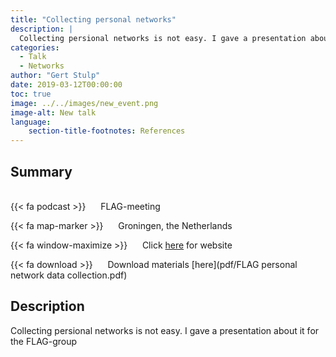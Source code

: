 ```yaml
---
title: "Collecting personal networks"
description: |
  Collecting persional networks is not easy. I gave a presentation about it for the FLAG-group 
categories:
  - Talk
  - Networks
author: "Gert Stulp"
date: 2019-03-12T00:00:00
toc: true
image: ../../images/new_event.png
image-alt: New talk
language: 
    section-title-footnotes: References
---
```



## Summary 
<br>
{{< fa podcast >}} &nbsp;&nbsp;&nbsp;&nbsp; FLAG-meeting

{{< fa map-marker >}} &nbsp;&nbsp;&nbsp;&nbsp; Groningen, the Netherlands

{{< fa window-maximize >}} &nbsp;&nbsp;&nbsp;&nbsp; Click [here](http://www.gertstulp.com/FLAG) for website

{{< fa download >}} &nbsp;&nbsp;&nbsp;&nbsp; Download materials [here](pdf/FLAG personal network data collection.pdf)


## Description

Collecting persional networks is not easy. I gave a presentation about it for the FLAG-group
